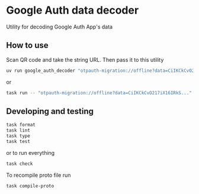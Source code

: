 # Google Auth data decoder

Utility for decoding Google Auth App's data

## How to use

Scan QR code and take the string URL. Then pass it to this utility

```bash
uv run google_auth_decoder "otpauth-migration://offline?data=CiIKCkCvO217iX16IRkS..."
```

or 
```bash
task run -- "otpauth-migration://offline?data=CiIKCkCvO217iX16IRkS..."
```

## Developing and testing

```bash
task format
task lint
task type
task test
```

or to run everything

```bash
task check
```

To recompile proto file run

```bash
task compile-proto
```
